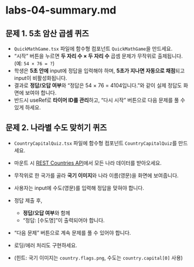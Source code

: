 # labs-04-summary.md

## 문제 1. 5초 암산 곱셈 퀴즈

- `QuickMathGame.tsx` 파일에 함수형 컴포넌트 `QuickMathGame`을 만드세요.
- “시작” 버튼을 누르면 **두 자리 수 × 두 자리 수** 곱셈 문제가 무작위로 출제됩니다.
  (예: `54 × 76 = ?`)
- 학생은 **5초 안에** input에 정답을 입력해야 하며,
  **5초가 지나면 자동으로 채점**되고 input이 비활성화됩니다.
- 결과로 **정답/오답 여부**와
  “정답은 54 × 76 = 4104입니다.”와 같이 실제 정답도 화면에 보여야 합니다.
- 반드시 useRef로 **타이머 ID를 관리**하고,
  “다시 시작” 버튼으로 다음 문제를 풀 수 있게 하세요.

## 문제 2. 나라별 수도 맞히기 퀴즈

- `CountryCapitalQuiz.tsx` 파일에 함수형 컴포넌트 `CountryCapitalQuiz`를 만드세요.
- 마운트 시 [REST Countries API](https://restcountries.com/v3.1/all)에서 모든 나라 데이터를 받아오세요.
- 무작위로 한 국가를 골라 **국기 이미지**와 나라 이름(영문)을 화면에 보여줍니다.
- 사용자는 input에 수도(영문)를 입력해 정답을 맞혀야 합니다.
- 정답 제출 후,

  - **정답/오답 여부**와 함께
  - “정답: \[수도명]”이 출력되어야 합니다.

- “다음 문제” 버튼으로 계속 문제를 풀 수 있어야 합니다.
- 로딩/에러 처리도 구현하세요.
- (힌트: 국기 이미지는 `country.flags.png`, 수도는 `country.capital[0]` 사용)
